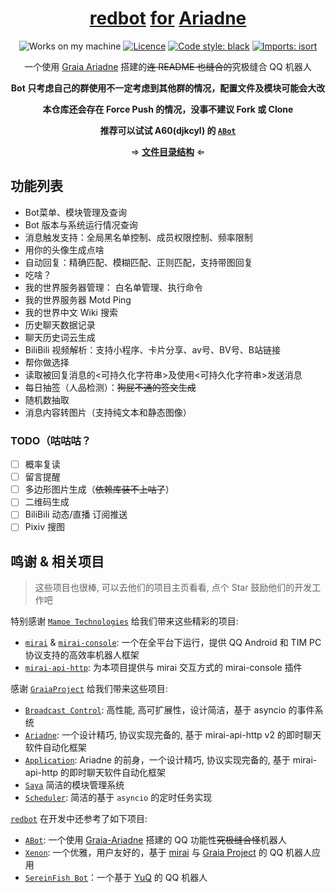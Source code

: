 <div align="center">

# [redbot](https://github.com/Redlnn/redbot) [for](https://github.com/project-mirai/mirai-api-http) [Ariadne](https://github.com/GraiaProject/Ariadne)

<img src="https://img.shields.io/badge/works-on%20my%20machine-green" alt="Works on my machine" />
<a href="https://github.com/Redlnn/redbot/blob/master/LICENSE"><img src="https://img.shields.io/github/license/Redlnn/redbot" alt="Licence" /></a>
<a href="https://github.com/psf/black"><img src="https://img.shields.io/badge/code%20style-black-000000.svg" alt="Code style: black" /></a>
<a href="https://pycqa.github.io/isort/"><img src="https://img.shields.io/badge/%20imports-isort-%231674b1?style=flat&labelColor=ef8336" alt="Imports: isort" /></a>

一个使用 [Graia Ariadne](https://github.com/GraiaProject/Ariadne) 搭建的~~连 README 也缝合的~~究极缝合 QQ 机器人

**Bot 只考虑自己的群使用不一定考虑到其他群的情况，配置文件及模块可能会大改**

**本仓库还会存在 Force Push 的情况，没事不建议 Fork 或 Clone**

**推荐可以试试 A60(djkcyl) 的 [`ABot`](https://github.com/djkcyl/ABot-Graia/)**

⇒  **[文件目录结构](./FILES.md)**  ⇐

</div>

## 功能列表

- Bot菜单、模块管理及查询
- Bot 版本与系统运行情况查询
- 消息触发支持：全局黑名单控制、成员权限控制、频率限制
- 用你的头像生成点啥
- 自动回复：精确匹配、模糊匹配、正则匹配，支持带图回复
- 吃啥？
- 我的世界服务器管理： 白名单管理、执行命令
- 我的世界服务器 Motd Ping
- 我的世界中文 Wiki 搜索
- 历史聊天数据记录
- 聊天历史词云生成
- BiliBili 视频解析：支持小程序、卡片分享、av号、BV号、B站链接
- 帮你做选择
- 读取被回复消息的<可持久化字符串>及使用<可持久化字符串>发送消息
- 每日抽签（人品检测）：~~狗屁不通的签文生成~~
- 随机数抽取
- 消息内容转图片（支持纯文本和静态图像）

### TODO（咕咕咕？

- [ ] 概率复读
- [ ] 留言提醒
- [ ] 多边形图片生成（~~依赖库装不上咕了~~） <!-- https://github.com/djkcyl/ABot-Graia/saya/LowPolygon.py -->
- [ ] 二维码生成
- [ ] BiliBili 动态/直播 订阅推送
- [ ] Pixiv 搜图

## 鸣谢 & 相关项目

> 这些项目也很棒, 可以去他们的项目主页看看, 点个 Star 鼓励他们的开发工作吧

特别感谢 [`Mamoe Technologies`](https://github.com/mamoe) 给我们带来这些精彩的项目:

- [`mirai`](https://github.com/mamoe/mirai) & [`mirai-console`](https://github.com/mamoe/mirai-console): 一个在全平台下运行，提供 QQ Android 和 TIM PC 协议支持的高效率机器人框架
- [`mirai-api-http`](https://github.com/project-mirai/mirai-api-http): 为本项目提供与 mirai 交互方式的 mirai-console 插件

感谢 [`GraiaProject`](https://github.com/GraiaProject) 给我们带来这些项目:

- [`Broadcast Control`](https://github.com/GraiaProject/BroadcastControl): 高性能, 高可扩展性，设计简洁，基于 asyncio 的事件系统
- [`Ariadne`](https://github.com/GraiaProject/Ariadne): 一个设计精巧, 协议实现完备的, 基于 mirai-api-http v2 的即时聊天软件自动化框架
- [`Application`](https://github.com/GraiaProject/Application): Ariadne 的前身，一个设计精巧, 协议实现完备的, 基于 mirai-api-http 的即时聊天软件自动化框架
- [`Saya`](https://github.com/GraiaProject/Saya) 简洁的模块管理系统
- [`Scheduler`](https://github.com/GraiaProject/Scheduler): 简洁的基于 `asyncio` 的定时任务实现

[`redbot`](https://github.com/Redlnn/redbot) 在开发中还参考了如下项目:

- [`ABot`](https://github.com/djkcyl/ABot-Graia/): 一个使用 [Graia-Ariadne](https://github.com/GraiaProject/Ariadne) 搭建的 QQ 功能性~~究极缝合怪~~机器人
- [`Xenon`](https://github.com/McZoo/Xenon): 一个优雅，用户友好的，基于 [mirai](https://github.com/mamoe/mirai) 与 [Graia Project](https://github.com/GraiaProject/) 的 QQ 机器人应用
- [`SereinFish Bot`](https://github.com/coide-SaltedFish/SereinFish)：一个基于 [YuQ](https://github.com/YuQWorks) 的 QQ 机器人
